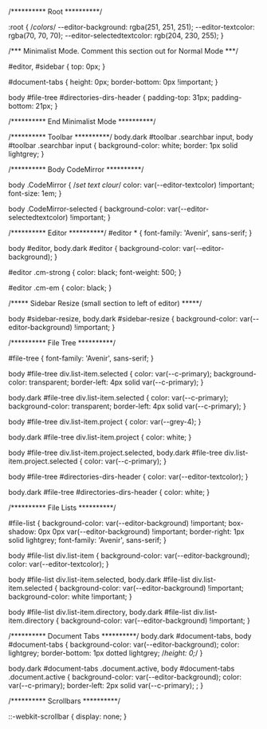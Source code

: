 /********** Root **********/

:root {
	/*colors*/
	--editor-background: rgba(251, 251, 251);
	--editor-textcolor: rgba(70, 70, 70);
	--editor-selectedtextcolor: rgb(204, 230, 255);
}

/*** Minimalist Mode. Comment this section out for Normal Mode ***/

#editor,
#sidebar {
	top: 0px;
}

#document-tabs {
	height: 0px;
	border-bottom: 0px !important;
}

body #file-tree #directories-dirs-header {
	padding-top: 31px;
	padding-bottom: 21px;
}

/********** End Minimalist Mode **********/

/********** Toolbar **********/
body.dark #toolbar .searchbar input,
body #toolbar .searchbar input {
	background-color: white;
	border: 1px solid lightgrey;
}

/********** Body CodeMirror **********/

body .CodeMirror {
	/*set text clour*/
	color: var(--editor-textcolor) !important;
	font-size: 1em;
}

body .CodeMirror-selected {
	background-color: var(--editor-selectedtextcolor) !important;
}

/********** Editor **********/
#editor * {
	font-family: 'Avenir', sans-serif;
}

body #editor,
body.dark #editor {
	background-color: var(--editor-background);
}

#editor .cm-strong {
	color: black;
	font-weight: 500;
}

#editor .cm-em {
	color: black;
}

/***** Sidebar Resize (small section to left of editor) *****/

body #sidebar-resize,
body.dark #sidebar-resize {
	background-color: var(--editor-background) !important;
}

/********** File Tree **********/

#file-tree {
	font-family: 'Avenir', sans-serif;
}

body #file-tree div.list-item.selected {
	color: var(--c-primary);
	background-color: transparent;
	border-left: 4px solid var(--c-primary);
}

body.dark #file-tree div.list-item.selected {
	color: var(--c-primary);
	background-color: transparent;
	border-left: 4px solid var(--c-primary);
}

body #file-tree div.list-item.project {
	color: var(--grey-4);
}

body.dark #file-tree div.list-item.project {
	color: white;
}

body #file-tree div.list-item.project.selected,
body.dark #file-tree div.list-item.project.selected {
	color: var(--c-primary);
}

body #file-tree #directories-dirs-header {
	color: var(--editor-textcolor);
}

body.dark #file-tree #directories-dirs-header {
	color: white;
}

/********** File Lists **********/

#file-list {
	background-color: var(--editor-background) !important;
	box-shadow: 0px 0px var(--editor-background) !important;
	border-right: 1px solid lightgrey;
	font-family: 'Avenir', sans-serif;
}

body #file-list div.list-item {
	background-color: var(--editor-background);
	color: var(--editor-textcolor);
}

body #file-list div.list-item.selected,
body.dark #file-list div.list-item.selected {
	background-color: var(--editor-background) !important;
	background-color: white !important;
}

body #file-list div.list-item.directory,
body.dark #file-list div.list-item.directory {
	background-color: var(--editor-background) !important;
}

/********** Document Tabs **********/
body.dark #document-tabs,
body #document-tabs {
	background-color: var(--editor-background);
	color: lightgrey;
	border-bottom: 1px dotted lightgrey;
	/*height: 0;*/
}

body.dark #document-tabs .document.active,
body #document-tabs .document.active {
	background-color: var(--editor-background);
	color: var(--c-primary);
	border-left: 2px solid var(--c-primary);
	;
}

/********** Scrollbars **********/

::-webkit-scrollbar {
	display: none;
}